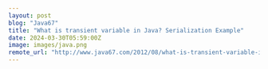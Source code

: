 ```yaml
---
layout: post
blog: "Java67"
title: "What is transient variable in Java? Serialization Example"
date: 2024-03-30T05:59:00Z
image: images/java.png
remote_url: "http://www.java67.com/2012/08/what-is-transient-variable-in-java.html"
---
```

